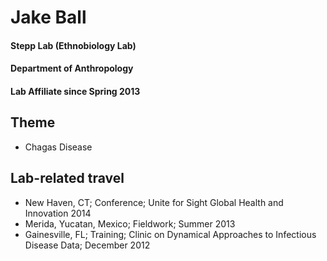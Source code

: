 # Jake Ball
#### Stepp Lab (Ethnobiology Lab)
#### Department of Anthropology
#### Lab Affiliate since Spring 2013

## Theme
- Chagas Disease

## Lab-related travel
- New Haven, CT; Conference; Unite for Sight Global Health and Innovation 2014
- Merida, Yucatan, Mexico; Fieldwork; Summer 2013
- Gainesville, FL; Training; Clinic on Dynamical Approaches to Infectious Disease Data; December 2012

